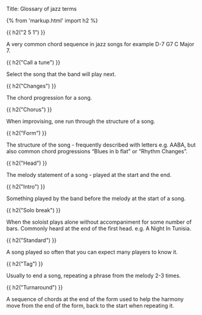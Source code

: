Title: Glossary of jazz terms

{% from 'markup.html' import h2 %}


{{ h2("2 5 1") }}

A very common chord sequence in jazz songs for example D-7 G7 C Major 7.

{{ h2("Call a tune") }}

Select the song that the band will play next.


{{ h2("Changes") }}

The chord progression for a song.

{{ h2("Chorus") }}

When improvising, one run through the structure of a song.

{{ h2("Form") }}

The structure of the song - frequently described with letters e.g. AABA, but also
common chord progressions “Blues in b flat” or “Rhythm Changes”.

{{ h2("Head") }}

The melody statement of a song - played at the start and the end.

{{ h2("Intro") }}

Something played by the band before the melody at the start of a song.

{{ h2("Solo break") }}

When the soloist plays alone without accompaniment for some number of bars.
Commonly heard at the end of the first head. e.g. A Night In Tunisia.

{{ h2("Standard") }}

A song played so often that you can expect many players to know it.

{{ h2("Tag") }}

Usually to end a song, repeating a phrase from the melody 2-3 times.

{{ h2("Turnaround") }}

A sequence of chords at the end of the form used to help the harmony move
from the end of the form, back to the start when repeating it.
